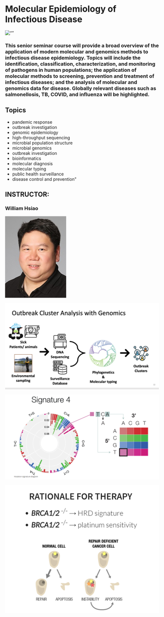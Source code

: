 # Molecular Epidemiology of Infectious Disease 

<img src="images/478/478_QR.png" alt= “” width="100" height="100">

### This senior seminar course will provide a broad overview of the application of modern molecular and genomics methods to infectious disease epidemiology. Topics will include the identification, classification, characterization, and monitoring of pathogens in human populations; the application of molecular methods to screening, prevention and treatment of infectious diseases; and the analysis of molecular and genomics data for disease. Globally relevant diseases such as salmonellosis, TB, COVID, and influenza will be highlighted.

## Topics

* pandemic response
* outbreak investigation
* genomic epidemiology
* high-throughput sequencing
* microbial population structure
* microbial genomics
* outbreak investigation
* bioinformatics
* molecular diagnosis
* molecular typing
* public health surveillance
* disease control and prevention"

## INSTRUCTOR:
### William Hsiao

<img src="images/hsiao.png" alt= “” width="200">


![Chromothripsis](images/478/image4.png)

![Mutational signatures](images/465/signature1.png)

![BRCA](images/465/BRCA_personalized.png)

